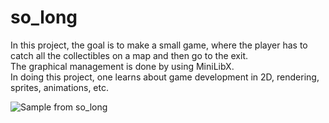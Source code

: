 # so_long
In this project, the goal is to make a small game, where the player has to catch all the collectibles on a map and then go to the exit.   
The graphical management is done by using MiniLibX.   
In doing this project, one learns about game development in 2D, rendering, sprites, animations, etc.

![Sample from so_long](https://github.com/damachad/so_long/assets/128734978/dcf4ebec-8b58-4dc0-92b0-e0c89446f56f)

